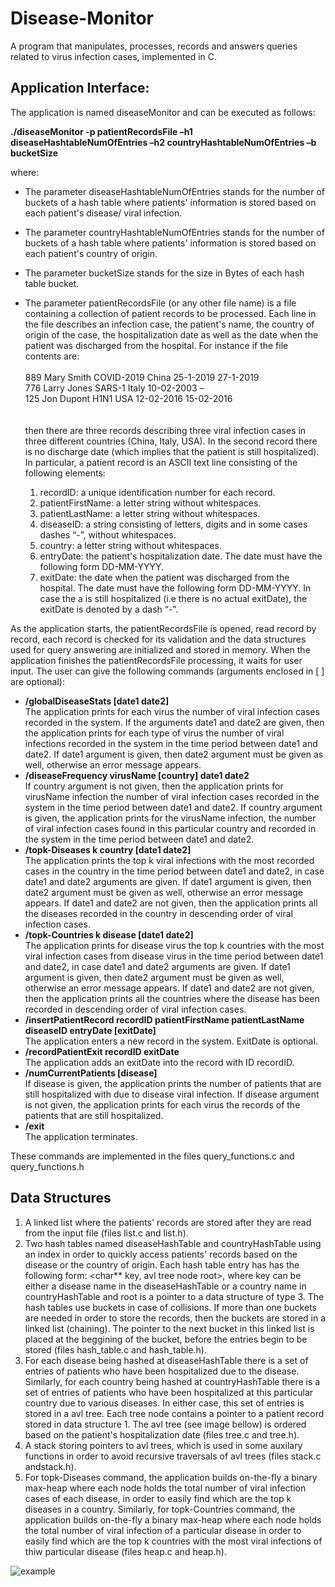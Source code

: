 # Disease-Monitor

A program that manipulates, processes, records and answers queries related to virus infection cases, implemented in C. 

## Application Interface:
 
The application is named diseaseMonitor and can be executed as follows: 

**./diseaseMonitor -p patientRecordsFile –h1 diseaseHashtableNumOfEntries –h2 countryHashtableNumOfEntries –b bucketSize** 

where:
* The parameter diseaseHashtableNumOfEntries stands for the number of buckets of a hash table where patients' information is stored based on each patient's disease/ viral infection.
* The parameter countryHashtableNumOfEntries stands for the number of buckets of a hash table where patients' information is stored based on each patient's country of origin.
* The parameter bucketSize stands for the size in Bytes of each hash table bucket.
* The parameter patientRecordsFile (or any other file name) is a file containing a collection of patient records to be processed. Each line in the file describes an               infection case, the patient's name, the country of origin of the case, the hospitalization date as well as the date when the patient was discharged from the hospital. For       instance if the file contents  are: <br/>
  <br/>
                889 Mary Smith COVID-2019 China 25-1-2019 27-1-2019<br/>
                776 Larry Jones SARS-1 Italy 10-02-2003 –<br/>
                125 Jon Dupont H1N1 USA 12-02-2016 15-02-2016<br/>
   <br/>   
   then there are three records describing three viral infection cases in three different countries (China, Italy, USA). In the second record there is no discharge date            (which implies that the patient is still hospitalized). In particular, a patient record is an ASCII text line consisting of the following elements:
      
   1. recordID: a unique identification number for each record.
   2. patientFirstName: a letter string without whitespaces.
   3. patientLastName: a letter string without whitespaces.
   4. diseaseID: a string consisting of letters, digits and in some cases dashes “-”, without whitespaces.
   5. country: a letter string without whitespaces.
   6. entryDate: the patient's hospitalization date. The date must have the following form DD-MM-YYYY.
   7. exitDate: the date when the patient was discharged from the hospital. The date must have the following form DD-MM-YYYY. In case the a is still hospitalized (i.e there is         no actual exitDate), the exitDate is denoted by a dash “-”.

As the application starts, the patientRecordsFile is opened, read record by record, each record is checked for its validation and the data structures used for query answering are initialized and stored in memory. When the application finishes the patientRecordsFile processing, it waits for user input. The user can give the following commands (arguments enclosed in \[ \] are optional):

* **/globalDiseaseStats \[date1 date2\]** <br/>
The application prints for each virus the number of viral infection cases recorded in the system. If the arguments date1 and date2 are given, then the application prints for each type of virus the number of viral infections recorded in the system in the time period between date1 and date2. If date1 argument is given, then date2 argument must be given as well, otherwise an error message appears.
* **/diseaseFrequency virusName \[country\] date1 date2** <br/>
If country argument is not given, then the application prints for virusName infection the number of viral infection cases recorded in the system in the time period between date1 and date2. If country argument is given, the application prints for the virusName infection, the number of viral infection cases found in this particular country and recorded in the system in the time period between date1 and date2.
* **/topk-Diseases k country \[date1 date2\]** <br/>
The application prints the top k viral infections with the most recorded cases in the country in the time period between date1 and date2, in case date1 and date2 arguments are given. If date1 argument is given, then date2 argument must be given as well, otherwise an error message appears. If date1 and date2 are not given, then the application prints all the diseases recorded in the country in descending order of viral infection cases.
* **/topk-Countries k disease \[date1 date2\]** <br/>
The application prints for disease virus the top k countries with the most viral infection cases from disease virus in the time period between date1 and date2, in case date1 and date2 arguments are given. If date1 argument is given, then date2 argument must be given as well, otherwise an error message appears. If date1 and date2 are not given, then the application prints all the countries where the disease has been recorded in descending order of viral infection cases.
* **/insertPatientRecord recordID patientFirstName patientLastName diseaseID entryDate \[exitDate\]**  <br/>
The application enters a new record in the system. ExitDate is optional.
* **/recordPatientExit recordID exitDate** <br/>
The application adds an exitDate into the record with ID recordID.
* **/numCurrentPatients \[disease\]** <br/>
If disease is given, the application prints the number of patients that are still hospitalized with due to disease viral infection. If disease argument is not given, the application prints for each virus the records of the patients that are still hospitalized.
* **/exit** <br/>
The application terminates.

These commands are implemented in the files query_functions.c and query_functions.h
                
## Data Structures

1. A linked list where the patients' records are stored after they are read from the input file (files list.c and list.h).
2. Two hash tables named diseaseHashTable and countryHashTable using an index in order to quickly access patients' records based on the disease or the country of origin. Each hash table entry has has the following form: <char** key, avl tree node root>, where key can be either a disease name in the diseaseHashTable or a country name in countryHashTable and root is a pointer to a data structure of type 3. The hash tables use buckets in case of collisions. If more than one buckets are needed in order to store the records, then the buckets are stored in a linked list (chaining). The pointer to the next bucket in this linked list is placed at the beggining of the bucket, before the entries begin to be stored (files hash_table.c and hash_table.h).
3. For each disease being hashed at diseaseHashTable there is a set of entries of patients who have been hospitalized due to the disease. Similarly, for each country being hashed at countryHashTable there is a set of entries of patients who have been hospitalized at this particular country due to various diseases. In either case, this set of entries is stored in a avl tree. Each tree node contains a pointer to a patient record stored in data structure 1. The avl tree (see image bellow) is ordered based on the patient's hospitalization date (files tree.c and tree.h).
4. A stack storing pointers to avl trees, which is used in some auxilary functions in order to avoid recursive traversals of avl trees (files stack.c andstack.h). 
5. For topk-Diseases command, the application builds on-the-fly a binary max-heap where each node holds the total number of viral infection cases of each disease, in order to easily find which are the top k diseases in a country. Similarly, for topk-Countries command, the application builds on-the-fly a binary max-heap where each node holds the total number of viral infection of a particular disease in order to easily find which are the top k countries with the most viral infections of thiw particular disease (files heap.c and heap.h).

![example](https://user-images.githubusercontent.com/72415225/113478790-c3bd5280-9493-11eb-987c-5dc879fbff0f.png)
